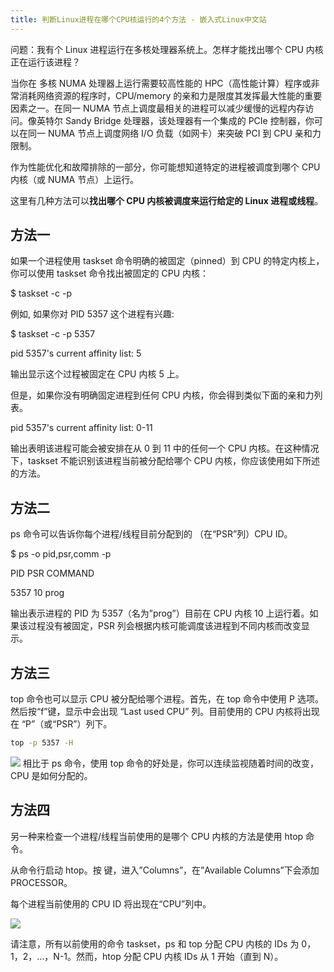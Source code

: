 ```yaml
---
title: 判断Linux进程在哪个CPU核运行的4个方法 - 嵌入式Linux中文站
---
```


问题：我有个 Linux 进程运行在多核处理器系统上。怎样才能找出哪个 CPU 内核正在运行该进程？

当你在 多核 NUMA 处理器上运行需要较高性能的 HPC（高性能计算）程序或非常消耗网络资源的程序时，CPU/memory 的亲和力是限度其发挥最大性能的重要因素之一。在同一 NUMA 节点上调度最相关的进程可以减少缓慢的远程内存访问。像英特尔 Sandy Bridge 处理器，该处理器有一个集成的 PCIe 控制器，你可以在同一 NUMA 节点上调度网络 I/O 负载（如网卡）来突破 PCI 到 CPU 亲和力限制。

作为性能优化和故障排除的一部分，你可能想知道特定的进程被调度到哪个 CPU 内核（或 NUMA 节点）上运行。

这里有几种方法可以**找出哪个 CPU 内核被调度来运行给定的 Linux 进程或线程**。

## 方法一

如果一个进程使用 taskset 命令明确的被固定（pinned）到 CPU 的特定内核上，你可以使用 taskset 命令找出被固定的 CPU 内核：

$ taskset -c -p

例如, 如果你对 PID 5357 这个进程有兴趣:

$ taskset -c -p 5357

pid 5357's current affinity list: 5

输出显示这个过程被固定在 CPU 内核 5 上。

但是，如果你没有明确固定进程到任何 CPU 内核，你会得到类似下面的亲和力列表。

pid 5357's current affinity list: 0-11

输出表明该进程可能会被安排在从 0 到 11 中的任何一个 CPU 内核。在这种情况下，taskset 不能识别该进程当前被分配给哪个 CPU 内核，你应该使用如下所述的方法。

## 方法二

ps 命令可以告诉你每个进程/线程目前分配到的 （在“PSR”列）CPU ID。

$ ps -o pid,psr,comm -p

PID PSR COMMAND

5357 10 prog

输出表示进程的 PID 为 5357（名为”prog”）目前在 CPU 内核 10 上运行着。如果该过程没有被固定，PSR 列会根据内核可能调度该进程到不同内核而改变显示。

## 方法三

top 命令也可以显示 CPU 被分配给哪个进程。首先，在 top 命令中使用 P 选项。然后按“f”键，显示中会出现 “Last used CPU” 列。目前使用的 CPU 内核将出现在 “P”（或“PSR”）列下。

```bash
top -p 5357 -H
```

![](https://notes-learning.oss-cn-beijing.aliyuncs.com/hsfm16/1616167411830-a73b375d-c071-4953-a44d-eb0390f44258.jpeg)
相比于 ps 命令，使用 top 命令的好处是，你可以连续监视随着时间的改变， CPU 是如何分配的。

## 方法四

另一种来检查一个进程/线程当前使用的是哪个 CPU 内核的方法是使用 htop 命令。

从命令行启动 htop。按 键，进入”Columns”，在”Available Columns”下会添加 PROCESSOR。

每个进程当前使用的 CPU ID 将出现在“CPU”列中。

![](https://notes-learning.oss-cn-beijing.aliyuncs.com/hsfm16/1616167411836-ec26f183-e19b-4050-a5bb-5c4b033215cd.jpeg)

请注意，所有以前使用的命令 taskset，ps 和 top 分配 CPU 内核的 IDs 为 0，1，2，…，N-1。然而，htop 分配 CPU 内核 IDs 从 1 开始（直到 N）。
